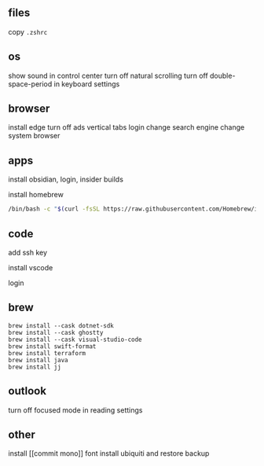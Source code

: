 ## files
copy `.zshrc`

## os
show sound in control center
turn off natural scrolling
turn off double-space-period in keyboard settings

## browser
install edge
turn off ads
vertical tabs
login
change search engine
change system browser

## apps
install obsidian, login, insider builds

install homebrew
```sh
/bin/bash -c "$(curl -fsSL https://raw.githubusercontent.com/Homebrew/install/HEAD/install.sh)"
```
## code
add ssh key

install vscode

login

## brew
```
brew install --cask dotnet-sdk
brew install --cask ghostty
brew install --cask visual-studio-code
brew install swift-format
brew install terraform
brew install java
brew install jj
```

## outlook
turn off focused mode in reading settings

## other
install [[commit mono]] font
install ubiquiti and restore backup
